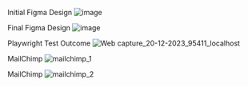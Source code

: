 Initial Figma Design
![image](https://github.com/trace2982/IS601_Final/assets/144746597/f2e49a2b-ef42-41d3-bde3-dfa4010ddc50)

Final Figma Design
![image](https://github.com/trace2982/IS601_Final/assets/144746597/15236d73-67c8-419b-b3e9-712f5350687a)

Playwright Test Outcome
![Web capture_20-12-2023_95411_localhost](https://github.com/trace2982/IS601_Final/assets/144746597/341419d7-e5f1-4fa3-bcb0-84c434c32e10)

MailChimp
![mailchimp_1](https://github.com/trace2982/IS601_Final/assets/144746597/76ba90c0-626a-465c-9279-d4a008fd0b41)

MailChimp
![mailchimp_2](https://github.com/trace2982/IS601_Final/assets/144746597/11783fe9-d1d8-496c-88bf-0764c6175267)
